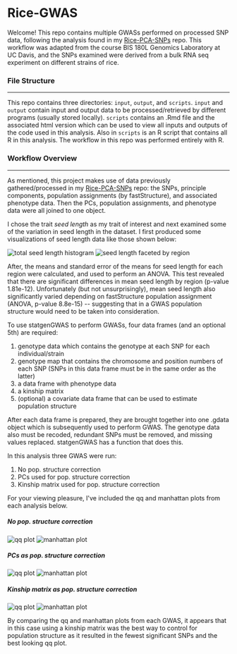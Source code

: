 # Rice-GWAS


Welcome! This repo contains multiple GWASs performed on processed SNP data, following the analysis found in my [Rice-PCA-SNPs](https://github.com/aangush/Rice-PCA-SNPs) repo. This workflow was adapted from the course BIS 180L Genomics Laboratory at UC Davis, and the SNPs examined were derived from a bulk RNA seq experiment on different
strains of rice.

### File Structure
______

This repo contains three directories: `input`, `output`, and `scripts`. `input` and `output` contain input and output data to be processed/retrieved by different programs (usually stored locally). `scripts` contains an .Rmd file and the associated html version which can be used to view all inputs and outputs of the code used in this analysis. Also in `scripts` is an R script that contains all R in this analysis. The workflow in this repo was performed entirely with R.

### Workflow Overview
______

As mentioned, this project makes use of data previously gathered/processed in my [Rice-PCA-SNPs](https://github.com/aangush/Rice-PCA-SNPs) repo: the SNPs, principle components, population assignments (by fastStructure), and associated phenotype data. Then the PCs, population assignments, and phenotype data were all joined to one object. 

I chose the trait _seed length_ as my trait of interest and next examined some of the variation in seed length in the dataset. I first produced some visualizations of seed length data like those shown below:

![total seed length histogram](seed_length.png)
![seed length faceted by region](seed_length_region.png)

After, the means and standard error of the means for seed length for each region were calculated, and used to perform an ANOVA. This test revealed that there are significant differences in mean seed length by region (p-value 1.81e-12). Unfortunately (but not unsurprisingly), mean seed length also significantly varied depending on fastStructure population assignment (ANOVA, p-value 8.8e-15) -- suggesting that in a GWAS population structure would need to be taken into consideration.

To use statgenGWAS to perform GWASs, four data frames (and an optional 5th) are required:

1. genotype data which contains the genotype at each SNP for each individual/strain
2. genotype map that contains the chromosome and position numbers of each SNP (SNPs in this data frame must be in the same order as the latter)
3. a data frame with phenotype data
4. a kinship matrix
5. (optional) a covariate data frame that can be used to estimate population structure

After each data frame is prepared, they are brought together into one .gdata object which is subsequently used to perform GWAS. The genotype data also
must be recoded, redundant SNPs must be removed, and missing values replaced. statgenGWAS has a function that does this. 

In this analysis three GWAS were run: 

1. No pop. structure correction
2. PCs used for pop. structure correction
3. Kinship matrix used for pop. structure correction

For your viewing pleasure, I've included the qq and manhattan plots from each analysis below.

##### No pop. structure correction
![qq plot](gwas_nocorrect_qq1.png "GWAS no pop. corrections qq plot")
![manhattan plot](gwas_nocorrect_man1.png "GWAS no pop. corrections manhattan plot")

##### PCs as pop. structure correction
![qq plot](gwas_pca_qq.png "GWAS PC pop. correction qq plot")
![manhattan plot](gwas_pca_qq.png "GWAS PC pop. correction manhattan plot")

##### Kinship matrix as pop. structure correction
![qq plot](gwas_kin_qq.png "GWAS kinship matrix pop. correction qq plot")
![manhattan plot](gwas_kin_man.png "GWAS kinship matrix pop. correction manhattan plot")


By comparing the qq and manhattan plots from each GWAS, it appears that in this case using a kinship matrix was the best way to control 
for population structure as it resulted in the fewest significant SNPs and the best looking qq plot.
